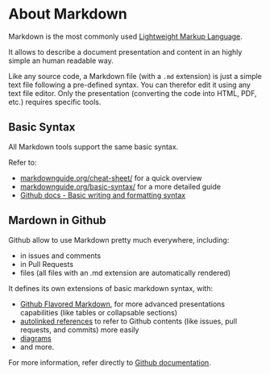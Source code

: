 # About Markdown

Markdown is the most commonly used [Lightweight Markup Language](https://en.wikipedia.org/wiki/Lightweight_markup_language).

It allows to describe a document presentation and content in an highly simple an human readable way.

Like any source code, a Markdown file (with a `.md` extension) is just a simple text file following a pre-defined syntax. You can therefor edit it using any text file editor. Only the presentation (converting the code into HTML, PDF, etc.) requires specific tools.

## Basic Syntax

All Markdown tools support the same basic syntax.

Refer to:

- [markdownguide.org/cheat-sheet/](https://www.markdownguide.org/cheat-sheet/) for a quick overview
- [markdownguide.org/basic-syntax/](https://www.markdownguide.org/basic-syntax/) for a more detailed guide
- [Github docs - Basic writing and formatting syntax](https://docs.github.com/en/get-started/writing-on-github/getting-started-with-writing-and-formatting-on-github/basic-writing-and-formatting-syntax)

## Mardown in Github

Github allow to use Markdown pretty much everywhere, including:

- in issues and comments
- in Pull Requests
- files (all files with an .md extension are automatically rendered)

It defines its own extensions of basic markdown syntax, with:

- [Github Flavored Markdown](https://github.github.com/gfm/), for more advanced presentations capabilities (like tables or collapsable sections)
- [autolinked references](https://docs.github.com/en/get-started/writing-on-github/working-with-advanced-formatting/autolinked-references-and-urls) to refer to Github contents (like issues, pull requests, and commits) more easily
- [diagrams](https://docs.github.com/en/get-started/writing-on-github/working-with-advanced-formatting/creating-diagrams)
- and more.

For more information, refer directly to [Github documentation](https://docs.github.com/en/get-started/writing-on-github/working-with-advanced-formatting).
